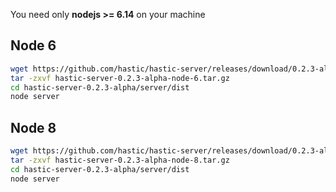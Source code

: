 You need only **nodejs >= 6.14** on your machine

## Node 6
```bash
wget https://github.com/hastic/hastic-server/releases/download/0.2.3-alpha/hastic-server-0.2.3-alpha-node-6.tar.gz
tar -zxvf hastic-server-0.2.3-alpha-node-6.tar.gz
cd hastic-server-0.2.3-alpha/server/dist
node server
```

## Node 8
```bash
wget https://github.com/hastic/hastic-server/releases/download/0.2.3-alpha/hastic-server-0.2.3-alpha-node-8.tar.gz
tar -zxvf hastic-server-0.2.3-alpha-node-8.tar.gz
cd hastic-server-0.2.3-alpha/server/dist
node server
```